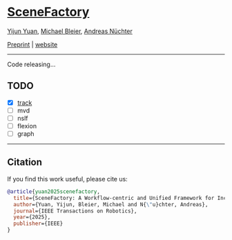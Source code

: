 # [SceneFactory](https://jarrome.github.io/SceneFactory)

[Yijun Yuan](https://jarrome.github.io/), [Michael Bleier](https://www.informatik.uni-wuerzburg.de/robotics/team/bleier/), [Andreas Nüchter](https://www.informatik.uni-wuerzburg.de/robotics/team/nuechter/)

[Preprint](https://arxiv.org/abs/2405.07847) |  [website](https://jarrome.github.io/SceneFactory/)


---

Code releasing...



## TODO
- [x] [track](https://github.com/Jarrome/SceneFactory-tracker)
- [ ] mvd
- [ ] nslf
- [ ] flexion
- [ ] graph

---
## Citation
If you find this work useful, please cite us:
```bibtex
@article{yuan2025scenefactory,
  title={SceneFactory: A Workflow-centric and Unified Framework for Incremental Scene Modeling},
  author={Yuan, Yijun, Bleier, Michael and N{\"u}chter, Andreas},
  journal={IEEE Transactions on Robotics},
  year={2025},
  publisher={IEEE}
}
```
